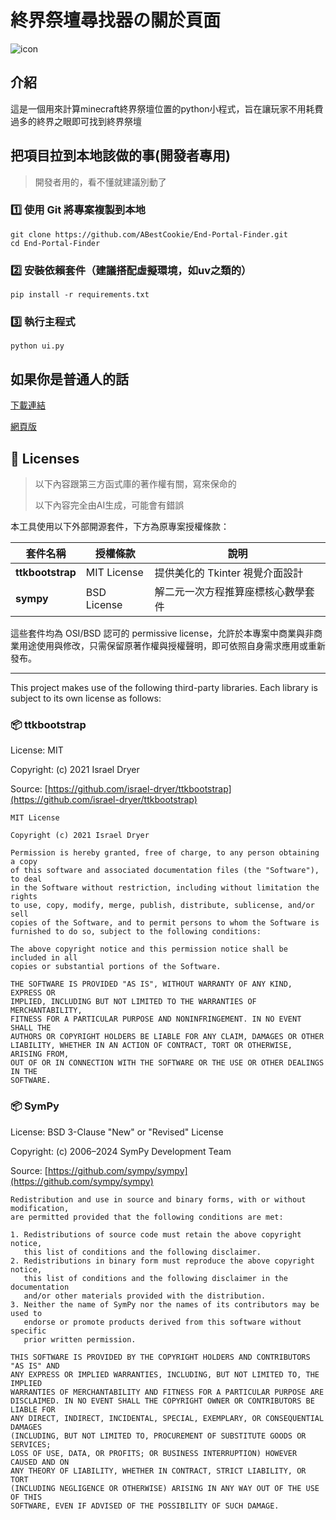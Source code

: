 # 終界祭壇尋找器の關於頁面



![icon](/help/img/未命名.png)

## 介紹

這是一個用來計算minecraft終界祭壇位置的python小程式，旨在讓玩家不用耗費過多的終界之眼即可找到終界祭壇

## 把項目拉到本地該做的事(開發者專用)
>開發者用的，看不懂就建議別動了

### 1️⃣ 使用 Git 將專案複製到本地

```
git clone https://github.com/ABestCookie/End-Portal-Finder.git
cd End-Portal-Finder
```

### 2️⃣ 安裝依賴套件（建議搭配虛擬環境，如uv之類的）

```
pip install -r requirements.txt
```

### 3️⃣ 執行主程式

```
python ui.py
```

## 如果你是普通人的話

[下載連結](https://github.com/ABestCookie/End-Portal-Finder/releases/download/v1.1.0/End-Portal-Finder.exe 'ignore')

[網頁版](/index.html 'ignore')

## 📜 Licenses
>以下內容跟第三方函式庫的著作權有關，寫來保命的
>
>以下內容完全由AI生成，可能會有錯誤

本工具使用以下外部開源套件，下方為原專案授權條款：

| 套件名稱       | 授權條款        | 說明 |
|----------------|-----------------|------|
| **ttkbootstrap** | MIT License | 提供美化的 Tkinter 視覺介面設計 |
| **sympy**       | BSD License | 解二元一次方程推算座標核心數學套件 |

這些套件均為 OSI/BSD 認可的 permissive license，允許於本專案中商業與非商業用途使用與修改，只需保留原著作權與授權聲明，即可依照自身需求應用或重新發布。

---

This project makes use of the following third-party libraries. Each library is subject to its own license as follows:

### 📦 ttkbootstrap

License: MIT

Copyright: (c) 2021 Israel Dryer

Source: [https://github.com/israel-dryer/ttkbootstrap](https://github.com/israel-dryer/ttkbootstrap)

```
MIT License

Copyright (c) 2021 Israel Dryer

Permission is hereby granted, free of charge, to any person obtaining a copy
of this software and associated documentation files (the "Software"), to deal
in the Software without restriction, including without limitation the rights
to use, copy, modify, merge, publish, distribute, sublicense, and/or sell
copies of the Software, and to permit persons to whom the Software is
furnished to do so, subject to the following conditions:

The above copyright notice and this permission notice shall be included in all
copies or substantial portions of the Software.

THE SOFTWARE IS PROVIDED "AS IS", WITHOUT WARRANTY OF ANY KIND, EXPRESS OR
IMPLIED, INCLUDING BUT NOT LIMITED TO THE WARRANTIES OF MERCHANTABILITY,
FITNESS FOR A PARTICULAR PURPOSE AND NONINFRINGEMENT. IN NO EVENT SHALL THE
AUTHORS OR COPYRIGHT HOLDERS BE LIABLE FOR ANY CLAIM, DAMAGES OR OTHER
LIABILITY, WHETHER IN AN ACTION OF CONTRACT, TORT OR OTHERWISE, ARISING FROM,
OUT OF OR IN CONNECTION WITH THE SOFTWARE OR THE USE OR OTHER DEALINGS IN THE
SOFTWARE.
```

### 📦 SymPy

License: BSD 3-Clause "New" or "Revised" License

Copyright: (c) 2006–2024 SymPy Development Team

Source: [https://github.com/sympy/sympy](https://github.com/sympy/sympy)

```
Redistribution and use in source and binary forms, with or without modification,
are permitted provided that the following conditions are met:

1. Redistributions of source code must retain the above copyright notice,
   this list of conditions and the following disclaimer.
2. Redistributions in binary form must reproduce the above copyright notice,
   this list of conditions and the following disclaimer in the documentation
   and/or other materials provided with the distribution.
3. Neither the name of SymPy nor the names of its contributors may be used to
   endorse or promote products derived from this software without specific
   prior written permission.

THIS SOFTWARE IS PROVIDED BY THE COPYRIGHT HOLDERS AND CONTRIBUTORS "AS IS" AND
ANY EXPRESS OR IMPLIED WARRANTIES, INCLUDING, BUT NOT LIMITED TO, THE IMPLIED
WARRANTIES OF MERCHANTABILITY AND FITNESS FOR A PARTICULAR PURPOSE ARE
DISCLAIMED. IN NO EVENT SHALL THE COPYRIGHT OWNER OR CONTRIBUTORS BE LIABLE FOR
ANY DIRECT, INDIRECT, INCIDENTAL, SPECIAL, EXEMPLARY, OR CONSEQUENTIAL DAMAGES
(INCLUDING, BUT NOT LIMITED TO, PROCUREMENT OF SUBSTITUTE GOODS OR SERVICES;
LOSS OF USE, DATA, OR PROFITS; OR BUSINESS INTERRUPTION) HOWEVER CAUSED AND ON
ANY THEORY OF LIABILITY, WHETHER IN CONTRACT, STRICT LIABILITY, OR TORT
(INCLUDING NEGLIGENCE OR OTHERWISE) ARISING IN ANY WAY OUT OF THE USE OF THIS
SOFTWARE, EVEN IF ADVISED OF THE POSSIBILITY OF SUCH DAMAGE.
```




